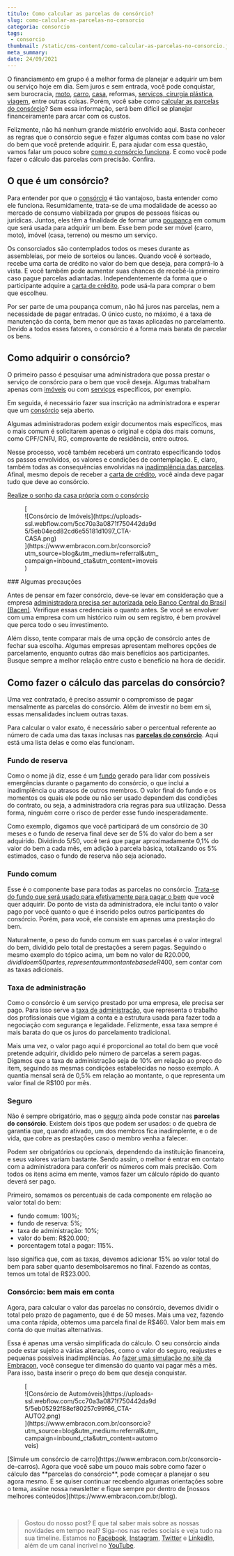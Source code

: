 ```yaml
---
titulo: Como calcular as parcelas do consórcio?
slug: como-calcular-as-parcelas-no-consorcio
categoria: consorcio
tags:
 - consorcio
thumbnail: /static/cms-content/como-calcular-as-parcelas-no-consorcio.jpg
meta_summary: 
date: 24/09/2021
---
```

O financiamento em grupo é a melhor forma de planejar e adquirir um bem ou serviço hoje em dia. Sem juros e sem entrada, você pode conquistar, sem burocracia, [moto](https://www.embracon.com.br/consorcio-motos), [carro](https://www.embracon.com.br/consorcio-de-carros), [casa](https://www.embracon.com.br/consorcio-de-imoveis), reformas, <a href="">serviços, cirurgia plástica, viagem</a>, entre outras coisas. Porém, você sabe como [calcular as parcelas do consórcio](https://www.embracon.com.br/blog/como-calcular-as-parcelas-no-consorcio)? Sem essa informação, será bem difícil se planejar financeiramente para arcar com os custos.

Felizmente, não há nenhum grande mistério envolvido aqui. Basta conhecer as regras que o consórcio segue e fazer algumas contas com base no valor do bem que você pretende adquirir. E, para ajudar com essa questão, vamos falar um pouco sobre [como o consórcio funciona](https://www.embracon.com.br/blog/9-duvidas-mais-comuns-sobre-consorcio). E como você pode fazer o cálculo das parcelas com precisão. Confira.

O que é um consórcio?
---------------------

Para entender por que o [consórcio](https://www.embracon.com.br/conhecaoconsorcio/entenda-o-consorcio) é tão vantajoso, basta entender como ele funciona. Resumidamente, trata-se de uma modalidade de acesso ao mercado de consumo viabilizada por grupos de pessoas físicas ou jurídicas. Juntos, eles têm a finalidade de formar uma [poupança](https://www.embracon.com.br/blog/consorcio-ou-poupanca-quais-sao-as-diferencas-e-como-escolher) em comum que será usada para adquirir um bem. Esse bem pode ser móvel (carro, moto), imóvel (casa, terreno) ou mesmo um serviço.

Os consorciados são contemplados todos os meses durante as assembleias, por meio de sorteios ou lances. Quando você é sorteado, recebe uma carta de crédito no valor do bem que deseja, para comprá-lo à vista. E você também pode aumentar suas chances de recebê-la primeiro caso pague parcelas adiantadas. Independentemente da forma que o participante adquire a [carta de crédito](https://www.embracon.com.br/conhecaoconsorcio/o-que-e-carta-de-credito), pode usá-la para comprar o bem que escolheu.

Por ser parte de uma poupança comum, não há juros nas parcelas, nem a necessidade de pagar entradas. O único custo, no máximo, é a taxa de manutenção da conta, bem menor que as taxas aplicadas no parcelamento. Devido a todos esses fatores, o consórcio é a forma mais barata de parcelar os bens.

Como adquirir o consórcio?
--------------------------

O primeiro passo é pesquisar uma administradora que possa prestar o serviço de consórcio para o bem que você deseja. Algumas trabalham apenas com [imóveis](https://www.embracon.com.br/blog/15-duvidas-sobre-consorcio-de-imoveis) ou com [serviços](https://www.embracon.com.br/blog/consorcio-de-servicos-tudo-o-que-voce-precisa-saber-sobre-o-assunto) específicos, por exemplo.

Em seguida, é necessário fazer sua inscrição na administradora e esperar que um [consórcio](https://www.embracon.com.br/conhecaoconsorcio/o-que-e-consorcio) seja aberto.

Algumas administradoras podem exigir documentos mais específicos, mas o mais comum é solicitarem apenas o original e cópia dos mais comuns, como CPF/CNPJ, RG, comprovante de residência, entre outros.

Nesse processo, você também receberá um contrato especificando todos os passos envolvidos, os valores e condições de contemplação. E, claro, também todas as consequências envolvidas na [inadimplência das parcelas](https://www.embracon.com.br/conhecaoconsorcio/como-resolver-o-atraso-no-pagamento-das-parcelas). Afinal, mesmo depois de receber a [carta de crédito](https://www.embracon.com.br/conhecaoconsorcio/o-que-e-carta-de-credito), você ainda deve pagar tudo que deve ao consórcio.

 [Realize o sonho da casa própria com o consórcio](https://www.embracon.com.br/blog/como-conquistar-a-estabilidade-da-casa-propria)

<figure class="w-richtext-figure-type-image w-richtext-align-center" style="max-width:310px">[<div>![Consórcio de Imóveis](https://uploads-ssl.webflow.com/5cc70a3a0871f750442da9d5/5eb04ecd82cd6e55181d1097_CTA-CASA.png)</div>](https://www.embracon.com.br/consorcio?utm_source=blog&utm_medium=referral&utm_campaign=inbound_cta&utm_content=imoveis)</figure>### Algumas precauções

Antes de pensar em fazer consórcio, deve-se levar em consideração que a empresa [administradora precisa ser autorizada pelo Banco Central do Brasil (Bacen)](https://www.embracon.com.br/politicas-financeiras). Verifique essas credenciais o quanto antes. Se você se envolver com uma empresa com um histórico ruim ou sem registro, é bem provável que perca todo o seu investimento.

Além disso, tente comparar mais de uma opção de consórcio antes de fechar sua escolha. Algumas empresas apresentam melhores opções de parcelamento, enquanto outras dão mais benefícios aos participantes. Busque sempre a melhor relação entre custo e benefício na hora de decidir.

Como fazer o cálculo das parcelas do consórcio?
-----------------------------------------------

Uma vez contratado, é preciso assumir o compromisso de pagar mensalmente as parcelas do consórcio. Além de investir no bem em si, essas mensalidades incluem outras taxas.

Para calcular o valor exato, é necessário saber o percentual referente ao número de cada uma das taxas inclusas nas [**parcelas do consórcio**](https://www.embracon.com.br/blog/como-calcular-as-parcelas-no-consorcio). Aqui está uma lista delas e como elas funcionam.

### Fundo de reserva

Como o nome já diz, esse é um [fundo](https://www.embracon.com.br/conhecaoconsorcio/o-que-e-fundo-de-reserva) gerado para lidar com possíveis emergências durante o pagamento do consórcio, o que inclui a inadimplência ou atrasos de outros membros. O valor final do fundo e os momentos os quais ele pode ou não ser usado dependem das condições do contrato, ou seja, a administradora cria regras para sua utilização. Dessa forma, ninguém corre o risco de perder esse fundo inesperadamente.

Como exemplo, digamos que você participará de um consórcio de 30 meses e o fundo de reserva final deve ser de 5% do valor do bem a ser adquirido. Dividindo 5/50, você terá que pagar aproximadamente 0,1% do valor do bem a cada mês, em adição à parcela básica, totalizando os 5% estimados, caso o fundo de reserva não seja acionado.

### Fundo comum

Esse é o componente base para todas as parcelas no consórcio. [Trata-se do fundo que será usado para efetivamente para pagar o bem](https://www.embracon.com.br/conhecaoconsorcio/o-que-e-o-fundo-de-aquisicao-ou-fundo-comum-do-consorcio) que você quer adquirir. Do ponto de vista da administradora, ele inclui tanto o valor pago por você quanto o que é inserido pelos outros participantes do consórcio. Porém, para você, ele consiste em apenas uma prestação do bem.

Naturalmente, o peso do fundo comum em suas parcelas é o valor integral do bem, dividido pelo total de prestações a serem pagas. Seguindo o mesmo exemplo do tópico acima, um bem no valor de R$20.000, dividido em 50 partes, representa um montante base de R$400, sem contar com as taxas adicionais.

### Taxa de administração

Como o consórcio é um serviço prestado por uma empresa, ele precisa ser pago. Para isso serve a [taxa de administração](https://www.embracon.com.br/conhecaoconsorcio/o-que-e-taxa-de-administracao), que representa o trabalho dos profissionais que vigiam a conta e a estrutura usada para fazer toda a negociação com segurança e legalidade. Felizmente, essa taxa sempre é mais barata do que os juros do parcelamento tradicional.

Mais uma vez, o valor pago aqui é proporcional ao total do bem que você pretende adquirir, dividido pelo número de parcelas a serem pagas. Digamos que a taxa de administração seja de 10% em relação ao preço do item, seguindo as mesmas condições estabelecidas no nosso exemplo. A quantia mensal será de 0,5% em relação ao montante, o que representa um valor final de R$100 por mês.

### Seguro

Não é sempre obrigatório, mas o [seguro](https://www.embracon.com.br/blog/seguro-de-consorcio-quando-vale-a-pena) ainda pode constar nas **parcelas do consórcio**. Existem dois tipos que podem ser usados: o de quebra de garantia que, quando ativado, um dos membros fica inadimplente, e o de vida, que cobre as prestações caso o membro venha a falecer.

Podem ser obrigatórios ou opcionais, dependendo da instituição financeira, e seus valores variam bastante. Sendo assim, o melhor é entrar em contato com a administradora para conferir os números com mais precisão. Com todos os itens acima em mente, vamos fazer um cálculo rápido do quanto deverá ser pago.

Primeiro, somamos os percentuais de cada componente em relação ao valor total do bem:

- fundo comum: 100%;
- fundo de reserva: 5%;
- taxa de administração: 10%;
- valor do bem: R$20.000;
- porcentagem total a pagar: 115%.

Isso significa que, com as taxas, devemos adicionar 15% ao valor total do bem para saber quanto desembolsaremos no final. Fazendo as contas, temos um total de R$23.000.

### Consórcio: bem mais em conta

Agora, para calcular o valor das parcelas no consórcio, devemos dividir o total pelo prazo de pagamento, que é de 50 meses. Mais uma vez, fazendo uma conta rápida, obtemos uma parcela final de R$460. Valor bem mais em conta do que muitas alternativas.

Essa é apenas uma versão simplificada do cálculo. O seu consórcio ainda pode estar sujeito a várias alterações, como o valor do seguro, reajustes e pequenas possíveis inadimplências. Ao [fazer uma simulação no site da Embracon](http://www.embracon.com.br/ecommerce), você consegue ter dimensão do quanto vai pagar mês a mês. Para isso, basta inserir o preço do bem que deseja conquistar.

<figure class="w-richtext-figure-type-image w-richtext-align-center" style="max-width:310px">[<div>![Consórcio de Automóveis](https://uploads-ssl.webflow.com/5cc70a3a0871f750442da9d5/5eb05292f88ef80257c99f66_CTA-AUTO2.png)</div>](https://www.embracon.com.br/consorcio?utm_source=blog&utm_medium=referral&utm_campaign=inbound_cta&utm_content=automoveis)</figure>[Simule um consórcio de carro](https://www.embracon.com.br/consorcio-de-carros). Agora que você sabe um pouco mais sobre como fazer o cálculo das **parcelas do consórcio**, pode começar a planejar o seu agora mesmo. E se quiser continuar recebendo algumas orientações sobre o tema, assine nossa newsletter e fique sempre por dentro de [nossos melhores conteúdos](https://www.embracon.com.br/blog).

‍

> Gostou do nosso post? E que tal saber mais sobre as nossas novidades em tempo real? Siga-nos nas redes sociais e veja tudo na sua timeline. Estamos no [Facebook](https://www.facebook.com/embracon/), [Instagram](https://www.instagram.com/embraconoficial/), [Twitter](https://twitter.com/embracon) e [LinkedIn](https://www.linkedin.com/company/1018875/), além de um canal incrível no [YouTube](https://www.youtube.com/channel/UCL-Y0mv9zc73Iek48NLUBzQ).

‍
